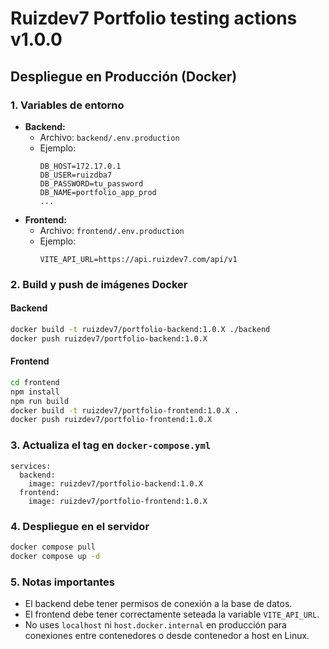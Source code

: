 # Ruizdev7 Portfolio testing actions v1.0.0

## Despliegue en Producción (Docker)

### 1. Variables de entorno

- **Backend:**
  - Archivo: `backend/.env.production`
  - Ejemplo:
    ```
    DB_HOST=172.17.0.1
    DB_USER=ruizdba7
    DB_PASSWORD=tu_password
    DB_NAME=portfolio_app_prod
    ...
    ```
- **Frontend:**
  - Archivo: `frontend/.env.production`
  - Ejemplo:
    ```
    VITE_API_URL=https://api.ruizdev7.com/api/v1
    ```

### 2. Build y push de imágenes Docker

#### Backend
```sh
docker build -t ruizdev7/portfolio-backend:1.0.X ./backend
docker push ruizdev7/portfolio-backend:1.0.X
```

#### Frontend
```sh
cd frontend
npm install
npm run build
docker build -t ruizdev7/portfolio-frontend:1.0.X .
docker push ruizdev7/portfolio-frontend:1.0.X
```

### 3. Actualiza el tag en `docker-compose.yml`

```
services:
  backend:
    image: ruizdev7/portfolio-backend:1.0.X
  frontend:
    image: ruizdev7/portfolio-frontend:1.0.X
```

### 4. Despliegue en el servidor

```sh
docker compose pull
docker compose up -d
```

### 5. Notas importantes
- El backend debe tener permisos de conexión a la base de datos.
- El frontend debe tener correctamente seteada la variable `VITE_API_URL`.
- No uses `localhost` ni `host.docker.internal` en producción para conexiones entre contenedores o desde contenedor a host en Linux. 